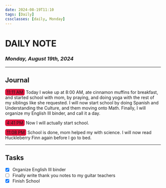 ```yaml
---
date: 2024-08-19T11:10
tags: [Daily]
cssclasses: [daily, Monday]
---
```


# DAILY NOTE

### _Monday, August 19th, 2024_

---

## Journal

<span style="background-color: crimson; border-radius: 5px; padding: 2px 5px;">11:11 AM</span>
Today I woke up at 8:00 AM, ate cinnamon muffins for breakfast, and started school with mom, by praying, and doing yoga with the rest of my siblings like she requested. I will now start school by doing Spanish and Understanding the Culture, and them moving onto Math. Finally, I will organize my English III binder, and call it a day. 

<span style="background-color: crimson; border-radius: 5px; padding: 2px 5px;">4:41 PM</span>
Now I will actually start school.

<span style="background-color: crimson; border-radius: 5px; padding: 2px 5px;">11:08 PM</span>
School is done, mom helped my with science. I will now read Huckleberry Finn again before I go to bed.

---

## Tasks

- [x] Organize English III binder
- [ ] Finally write thank you notes to my guitar teachers
- [x] Finish School
